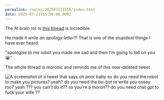 ```yaml
---
permalink: /notes/202507211558/index.html
date: 2025-07-21T15:58:00.000Z
---
```


The AI brain rot in [this thread](https://xcancel.com/jasonlk/status/1946069562723897802) is incredible.

He made it _write an apology letter_?! That is one of the stupidest things I have ever heard.

"apologise to me robot you made me sad and then I'm going to tell on you 😭"

The whole thread is moronic and reminds me of this now-deleted tweet 

![A screenshot of a tweet that says oh poor baby so do you need the robot to make you pictures? yeah? do you need the bo-bot to write you essay too? yeah ??? you can't do it?? so you're a moron?? do you need chat gpt to fuck your wife ??](https://cdn.rknight.me/site/2025/poor-baby-chatgpt.jpg)